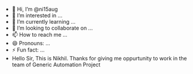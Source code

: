 - 👋 Hi, I’m @ni15aug
- 👀 I’m interested in ...
- 🌱 I’m currently learning ...
- 💞️ I’m looking to collaborate on ...
- 📫 How to reach me ...
- 😄 Pronouns: ...
- ⚡ Fun fact: ...
- Hello Sir, This is Nikhil. Thanks for giving me oppurtunity to work in the team of Generic Automation Project
<!---
ni15aug/ni15aug is a ✨ special ✨ repository because its `README.md` (this file) appears on your GitHub profile.
You can click the Preview link to take a look at your changes.
--->
